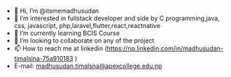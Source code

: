 - 👋 Hi, I’m @itsmemadhusudan
- 👀 I’m interested in fullstack developer and side by C programming,java, css, javascript, php,laravel,flutter,react,reactnative
- 🌱 I’m currently learning BCIS Course 
- 💞️ I’m looking to collaborate on any of the project
- 📫 How to reach me at linkedin (https://np.linkedin.com/in/madhusudan-timalsina-75a910183 )
- E-mail: madhusudan.timalsna@apexcollege.edu.np


